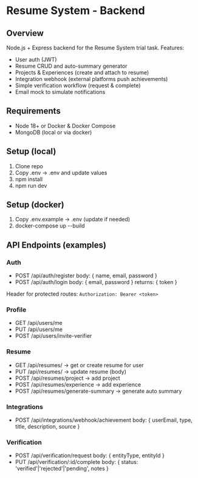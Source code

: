 # Resume System - Backend

## Overview
Node.js + Express backend for the Resume System trial task.
Features:
- User auth (JWT)
- Resume CRUD and auto-summary generator
- Projects & Experiences (create and attach to resume)
- Integration webhook (external platforms push achievements)
- Simple verification workflow (request & complete)
- Email mock to simulate notifications

## Requirements
- Node 18+ or Docker & Docker Compose
- MongoDB (local or via docker)

## Setup (local)
1. Clone repo
2. Copy .env -> .env and update values
3. npm install
4. npm run dev

## Setup (docker)
1. Copy .env.example -> .env (update if needed)
2. docker-compose up --build

## API Endpoints (examples)

### Auth
- POST /api/auth/register
  body: { name, email, password }
- POST /api/auth/login
  body: { email, password }
  returns: { token }

Header for protected routes: `Authorization: Bearer <token>`

### Profile
- GET /api/users/me
- PUT /api/users/me
- POST /api/users/invite-verifier

### Resume
- GET /api/resumes/                -> get or create resume for user
- PUT /api/resumes/                -> update resume (body)
- POST /api/resumes/project        -> add project
- POST /api/resumes/experience     -> add experience
- POST /api/resumes/generate-summary  -> generate auto summary

### Integrations
- POST /api/integrations/webhook/achievement
  body: { userEmail, type, title, description, source }

### Verification
- POST /api/verification/request
  body: { entityType, entityId }
- PUT /api/verification/:id/complete
  body: { status: 'verified'|'rejected'|'pending', notes }


